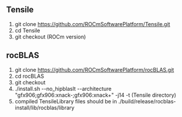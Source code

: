 ## Tensile
1. git clone https://github.com/ROCmSoftwarePlatform/Tensile.git
2. cd Tensile
3. git checkout (ROCm version)

## rocBLAS
1. git clone https://github.com/ROCmSoftwarePlatform/rocBLAS.git
2. cd rocBLAS
3. git checkout <ROCm version>
4. ./install.sh --no_hipblaslt --architecture "gfx906;gfx906:xnack-;gfx906:xnack+" -j14 -t (Tensile directory)
5. compiled TensileLibrary files should be in ./build/release/rocblas-install/lib/rocblas/library
